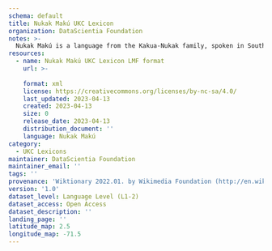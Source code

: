 ```yaml
---
schema: default
title: Nukak Makú UKC Lexicon
organization: DataScientia Foundation
notes: >-
  Nukak Makú is a language from the Kakua-Nukak family, spoken in South America. The UKC Lexicon of Nukak Makú is represented as a lexico-semantic network. It consists of words, word senses, synsets, as well as sense-level and synset-level relationships.
resources:
  - name: Nukak Makú UKC Lexicon LMF format
    url: >-
      
    format: xml
    license: https://creativecommons.org/licenses/by-nc-sa/4.0/
    last_updated: 2023-04-13
    created: 2023-04-13
    size: 0
    release_date: 2023-04-13
    distribution_document: ''
    language: Nukak Makú
category:
  - UKC Lexicons
maintainer: DataScientia Foundation
maintainer_email: ''
tags: ''
provenance: 'Wiktionary 2022.01. by Wikimedia Foundation (http://en.wiktionary.org); Princeton WordNet 2.1 by Princeton University (https://wordnet.princeton.edu)'
version: '1.0'
dataset_level: Language Level (L1-2)
dataset_access: Open Access
dataset_description: ''
landing_page: ''
latitude_map: 2.5
longitude_map: -71.5
---
```

